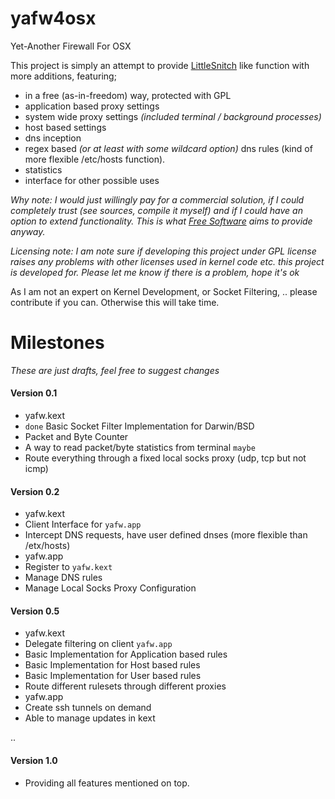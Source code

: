 yafw4osx
========

Yet-Another Firewall For OSX

This project is simply an attempt to provide [LittleSnitch](http://www.obdev.at/products/littlesnitch/index.html) like function with more additions, featuring;
 - in a free (as-in-freedom) way, protected with GPL
 - application based proxy settings
 - system wide proxy settings *(included terminal / background processes)*
 - host based settings
 - dns inception
  - regex based *(or at least with some wildcard option)* dns rules (kind of more flexible /etc/hosts function).
 - statistics
 - interface for other possible uses

*Why note: I would just willingly pay for a commercial solution, if I could completely trust (see sources, compile it myself) and if I could have an option to extend functionality. This is what [Free Software](https://fsf.org) aims to provide anyway.*

*Licensing note: I am note sure if developing this project under GPL license raises any problems with other licenses used in kernel code etc. this project is developed for. Please let me know if there is a problem, hope it's ok*

As I am not an expert on Kernel Development, or Socket Filtering, .. please contribute if you can. Otherwise this will take time.

Milestones
==========
*These are just drafts, feel free to suggest changes*

#### Version 0.1
 - yafw.kext
  - `done` Basic Socket Filter Implementation for Darwin/BSD
  - Packet and Byte Counter
  - A way to read packet/byte statistics from terminal `maybe`
  - Route everything through a fixed local socks proxy (udp, tcp but not icmp)

#### Version 0.2
 - yafw.kext
  - Client Interface for `yafw.app`
  - Intercept DNS requests, have user defined dnses (more flexible than /etx/hosts)
 - yafw.app
  - Register to `yafw.kext`
  - Manage DNS rules
  - Manage Local Socks Proxy Configuration

#### Version 0.5
 - yafw.kext
  - Delegate filtering on client `yafw.app`
  - Basic Implementation for Application based rules
  - Basic Implementation for Host based rules
  - Basic Implementation for User based rules
  - Route different rulesets through different proxies
 - yafw.app
  - Create ssh tunnels on demand
  - Able to manage updates in kext


 ..
 

#### Version 1.0
 - Providing all features mentioned on top.
